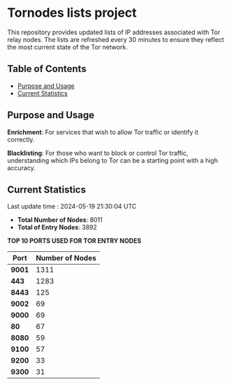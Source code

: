 # Tornodes lists project

This repository provides updated lists of IP addresses associated with Tor relay nodes. The lists are refreshed every 30 minutes to ensure they reflect the most current state of the Tor network.

## Table of Contents

- [Purpose and Usage](#purpose-and-usage)
- [Current Statistics](#current-statistics)


## Purpose and Usage

**Enrichment**: For services that wish to allow Tor traffic or identify it correctly.

**Blacklisting**: For those who want to block or control Tor traffic, understanding which IPs belong to Tor can be a starting point with a high accuracy.

## Current Statistics

Last update time : 2024-05-19 21:30:04 UTC

- **Total Number of Nodes**: 8011
- **Total of Entry Nodes**: 3892

**TOP 10 PORTS USED FOR TOR ENTRY NODES**

| **Port** | **Number of Nodes** |
|------|-----------------|
| **9001**   | 1311  |
| **443**   | 1283  |
| **8443**   | 125  |
| **9002**   | 69  |
| **9000**   | 69  |
| **80**   | 67  |
| **8080**   | 59  |
| **9100**   | 57  |
| **9200**   | 33  |
| **9300**   | 31  |

